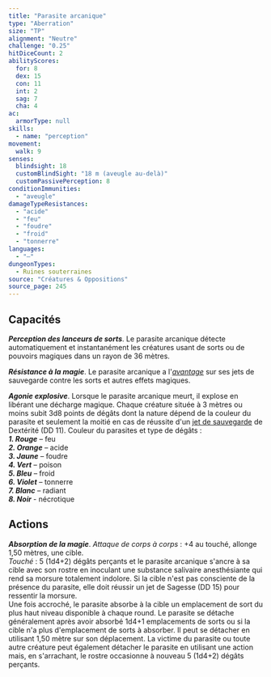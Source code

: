 ```yaml
---
title: "Parasite arcanique"
type: "Aberration"
size: "TP"
alignment: "Neutre"
challenge: "0.25"
hitDiceCount: 2
abilityScores:
  for: 8
  dex: 15
  con: 11
  int: 2
  sag: 7
  cha: 4
ac:
  armorType: null
skills:
  - name: "perception"
movement:
  walk: 9
senses:
  blindsight: 18
  customBlindSight: "18 m (aveugle au-delà)"
  customPassivePerception: 8
conditionImmunities:
  - "aveugle"
damageTypeResistances:
  - "acide"
  - "feu"
  - "foudre"
  - "froid"
  - "tonnerre"
languages:
  - "–"
dungeonTypes:
  - Ruines souterraines
source: "Créatures & Oppositions"
source_page: 245
---
```

## Capacités
_**Perception des lanceurs de sorts**_. Le parasite arcanique détecte automatiquement et instantanément les créatures usant de sorts ou de pouvoirs magiques dans un rayon de 36 mètres.

_**Résistance à la magie**_. Le parasite arcanique a l'[_avantage_](/utiliser-les-caracteristiques/#avantage-et-desavantage) sur ses jets de sauvegarde contre les sorts et autres effets magiques.

_**Agonie explosive**_. Lorsque le parasite arcanique meurt, il explose en libérant une décharge magique. Chaque créature située à 3 mètres ou moins subit 3d8 points de dégâts dont la nature dépend de la couleur du parasite et seulement la moitié en cas de réussite d'un [jet de sauvegarde](/utiliser-les-caracteristiques/#jets-de-sauvegarde) de Dextérité (DD 11). Couleur du parasites et type de dégâts :  
_**1. Rouge**_ – feu  
_**2. Orange**_ – acide  
_**3. Jaune**_ – foudre  
_**4. Vert**_ – poison  
_**5. Bleu**_ – froid  
_**6. Violet**_ – tonnerre  
_**7. Blanc**_ – radiant  
_**8. Noir**_ - nécrotique

## Actions
_**Absorption de la magie**_. _Attaque de corps à corps_ : +4 au touché, allonge 1,50 mètres, une cible.  
_Touché_ : 5 (1d4+2) dégâts perçants et le parasite arcanique s'ancre à sa cible avec son rostre en inoculant une substance salivaire anesthésiante qui rend sa morsure totalement indolore. Si la cible n'est pas consciente de la présence du parasite, elle doit réussir un jet de Sagesse (DD 15) pour ressentir la morsure.  
Une fois accroché, le parasite absorbe à la cible un emplacement de sort du plus haut niveau disponible à chaque round. Le parasite se détache généralement après avoir absorbé 1d4+1 emplacements de sorts ou si la cible n'a plus d'emplacement de sorts à absorber. Il peut se détacher en utilisant 1,50 mètre sur son déplacement. La victime du parasite ou toute autre créature peut également détacher le parasite en utilisant une action mais, en s'arrachant, le rostre occasionne à nouveau 5 (1d4+2) dégâts perçants.
